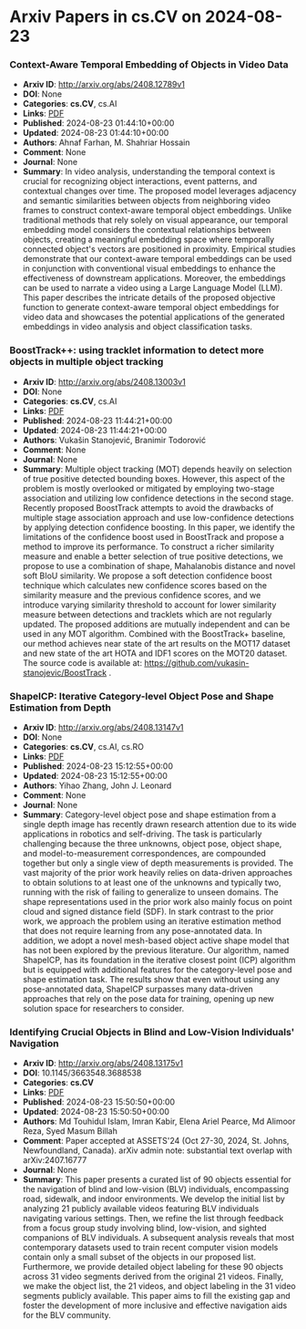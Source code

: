 # Arxiv Papers in cs.CV on 2024-08-23
### Context-Aware Temporal Embedding of Objects in Video Data
- **Arxiv ID**: http://arxiv.org/abs/2408.12789v1
- **DOI**: None
- **Categories**: **cs.CV**, cs.AI
- **Links**: [PDF](http://arxiv.org/pdf/2408.12789v1)
- **Published**: 2024-08-23 01:44:10+00:00
- **Updated**: 2024-08-23 01:44:10+00:00
- **Authors**: Ahnaf Farhan, M. Shahriar Hossain
- **Comment**: None
- **Journal**: None
- **Summary**: In video analysis, understanding the temporal context is crucial for recognizing object interactions, event patterns, and contextual changes over time. The proposed model leverages adjacency and semantic similarities between objects from neighboring video frames to construct context-aware temporal object embeddings. Unlike traditional methods that rely solely on visual appearance, our temporal embedding model considers the contextual relationships between objects, creating a meaningful embedding space where temporally connected object's vectors are positioned in proximity. Empirical studies demonstrate that our context-aware temporal embeddings can be used in conjunction with conventional visual embeddings to enhance the effectiveness of downstream applications. Moreover, the embeddings can be used to narrate a video using a Large Language Model (LLM). This paper describes the intricate details of the proposed objective function to generate context-aware temporal object embeddings for video data and showcases the potential applications of the generated embeddings in video analysis and object classification tasks.



### BoostTrack++: using tracklet information to detect more objects in multiple object tracking
- **Arxiv ID**: http://arxiv.org/abs/2408.13003v1
- **DOI**: None
- **Categories**: **cs.CV**, cs.AI
- **Links**: [PDF](http://arxiv.org/pdf/2408.13003v1)
- **Published**: 2024-08-23 11:44:21+00:00
- **Updated**: 2024-08-23 11:44:21+00:00
- **Authors**: Vukašin Stanojević, Branimir Todorović
- **Comment**: None
- **Journal**: None
- **Summary**: Multiple object tracking (MOT) depends heavily on selection of true positive detected bounding boxes. However, this aspect of the problem is mostly overlooked or mitigated by employing two-stage association and utilizing low confidence detections in the second stage. Recently proposed BoostTrack attempts to avoid the drawbacks of multiple stage association approach and use low-confidence detections by applying detection confidence boosting. In this paper, we identify the limitations of the confidence boost used in BoostTrack and propose a method to improve its performance. To construct a richer similarity measure and enable a better selection of true positive detections, we propose to use a combination of shape, Mahalanobis distance and novel soft BIoU similarity. We propose a soft detection confidence boost technique which calculates new confidence scores based on the similarity measure and the previous confidence scores, and we introduce varying similarity threshold to account for lower similarity measure between detections and tracklets which are not regularly updated. The proposed additions are mutually independent and can be used in any MOT algorithm.   Combined with the BoostTrack+ baseline, our method achieves near state of the art results on the MOT17 dataset and new state of the art HOTA and IDF1 scores on the MOT20 dataset.   The source code is available at: https://github.com/vukasin-stanojevic/BoostTrack .



### ShapeICP: Iterative Category-level Object Pose and Shape Estimation from Depth
- **Arxiv ID**: http://arxiv.org/abs/2408.13147v1
- **DOI**: None
- **Categories**: **cs.CV**, cs.AI, cs.RO
- **Links**: [PDF](http://arxiv.org/pdf/2408.13147v1)
- **Published**: 2024-08-23 15:12:55+00:00
- **Updated**: 2024-08-23 15:12:55+00:00
- **Authors**: Yihao Zhang, John J. Leonard
- **Comment**: None
- **Journal**: None
- **Summary**: Category-level object pose and shape estimation from a single depth image has recently drawn research attention due to its wide applications in robotics and self-driving. The task is particularly challenging because the three unknowns, object pose, object shape, and model-to-measurement correspondences, are compounded together but only a single view of depth measurements is provided. The vast majority of the prior work heavily relies on data-driven approaches to obtain solutions to at least one of the unknowns and typically two, running with the risk of failing to generalize to unseen domains. The shape representations used in the prior work also mainly focus on point cloud and signed distance field (SDF). In stark contrast to the prior work, we approach the problem using an iterative estimation method that does not require learning from any pose-annotated data. In addition, we adopt a novel mesh-based object active shape model that has not been explored by the previous literature. Our algorithm, named ShapeICP, has its foundation in the iterative closest point (ICP) algorithm but is equipped with additional features for the category-level pose and shape estimation task. The results show that even without using any pose-annotated data, ShapeICP surpasses many data-driven approaches that rely on the pose data for training, opening up new solution space for researchers to consider.



### Identifying Crucial Objects in Blind and Low-Vision Individuals' Navigation
- **Arxiv ID**: http://arxiv.org/abs/2408.13175v1
- **DOI**: 10.1145/3663548.3688538
- **Categories**: **cs.CV**
- **Links**: [PDF](http://arxiv.org/pdf/2408.13175v1)
- **Published**: 2024-08-23 15:50:50+00:00
- **Updated**: 2024-08-23 15:50:50+00:00
- **Authors**: Md Touhidul Islam, Imran Kabir, Elena Ariel Pearce, Md Alimoor Reza, Syed Masum Billah
- **Comment**: Paper accepted at ASSETS'24 (Oct 27-30, 2024, St. Johns,
  Newfoundland, Canada). arXiv admin note: substantial text overlap with
  arXiv:2407.16777
- **Journal**: None
- **Summary**: This paper presents a curated list of 90 objects essential for the navigation of blind and low-vision (BLV) individuals, encompassing road, sidewalk, and indoor environments. We develop the initial list by analyzing 21 publicly available videos featuring BLV individuals navigating various settings. Then, we refine the list through feedback from a focus group study involving blind, low-vision, and sighted companions of BLV individuals. A subsequent analysis reveals that most contemporary datasets used to train recent computer vision models contain only a small subset of the objects in our proposed list. Furthermore, we provide detailed object labeling for these 90 objects across 31 video segments derived from the original 21 videos. Finally, we make the object list, the 21 videos, and object labeling in the 31 video segments publicly available. This paper aims to fill the existing gap and foster the development of more inclusive and effective navigation aids for the BLV community.




